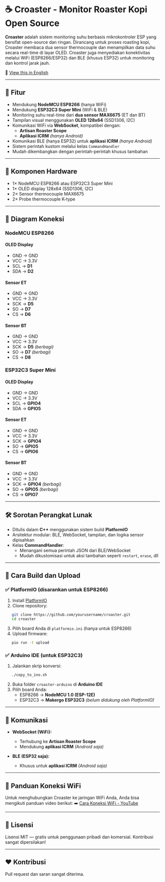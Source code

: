 # ☕ Croaster - Monitor Roaster Kopi Open Source

**Croaster** adalah sistem monitoring suhu berbasis mikrokontroler ESP yang bersifat open-source dan ringan. Dirancang untuk proses roasting kopi, Croaster membaca dua sensor thermocouple dan menampilkan data suhu secara real-time di layar OLED. Croaster juga menyediakan konektivitas melalui WiFi (ESP8266/ESP32) dan BLE (khusus ESP32) untuk monitoring dan kontrol jarak jauh.

📄 [View this in English](README.md)

---

## 🚀 Fitur

* Mendukung **NodeMCU ESP8266** (hanya WiFi)
* Mendukung **ESP32C3 Super Mini** (WiFi & BLE)
* Monitoring suhu real-time dari **dua sensor MAX6675** (ET dan BT)
* Tampilan visual menggunakan **OLED 128x64** (SSD1306, I2C)
* Komunikasi WiFi via **WebSocket**, kompatibel dengan:
  + **Artisan Roaster Scope**
  + **Aplikasi ICRM** *(hanya Android)*
* Komunikasi BLE (hanya ESP32) untuk **aplikasi ICRM** *(hanya Android)*
* Sistem perintah kustom melalui kelas `CommandHandler`
* Mudah dikembangkan dengan perintah-perintah khusus tambahan

---

## 🧩 Komponen Hardware

* 1× NodeMCU ESP8266 atau ESP32C3 Super Mini
* 1× OLED display 128x64 (SSD1306, I2C)
* 2× Sensor thermocouple MAX6675
* 2× Probe thermocouple K-type

---

## 🔌 Diagram Koneksi

### NodeMCU ESP8266

#### OLED Display

* GND → GND
* VCC → 3.3V
* SCL → **D1**
* SDA → **D2**

#### Sensor ET

* GND → GND
* VCC → 3.3V
* SCK → **D5**
* SO  → **D7**
* CS  → **D6**

#### Sensor BT

* GND → GND
* VCC → 3.3V
* SCK → **D5** *(berbagi)*
* SO  → **D7** *(berbagi)*
* CS  → **D8**

### ESP32C3 Super Mini

#### OLED Display

* GND → GND
* VCC → 3.3V
* SCL → **GPIO4**
* SDA → **GPIO5**

#### Sensor ET

* GND → GND
* VCC → 3.3V
* SCK → **GPIO4**
* SO  → **GPIO5**
* CS  → **GPIO6**

#### Sensor BT

* GND → GND
* VCC → 3.3V
* SCK → **GPIO4** *(berbagi)*
* SO  → **GPIO5** *(berbagi)*
* CS  → **GPIO7**

---

## 🛠 Sorotan Perangkat Lunak

* Ditulis dalam **C++** menggunakan sistem build **PlatformIO**
* Arsitektur modular: BLE, WebSocket, tampilan, dan logika sensor dipisahkan
* Kelas **CommandHandler**:
  + Menangani semua perintah JSON dari BLE/WebSocket
  + Mudah dikustomisasi untuk aksi tambahan seperti `restart`,   `erase`, dll

---

## 🔧 Cara Build dan Upload

### ✅ PlatformIO (disarankan untuk ESP8266)

1. Install [PlatformIO](https://platformio.org/)
2. Clone repository:
   

```bash
   git clone https://github.com/yourusername/croaster.git
   cd croaster
   ```

3. Pilih board Anda di `platformio.ini` (hanya untuk ESP8266)
4. Upload firmware:
   

```bash
   pio run -t upload
   ```

### ✅ Arduino IDE (untuk ESP32C3)

1. Jalankan skrip konversi:
   

```bash
   ./copy_to_ino.sh
   ```

2. Buka folder `croaster-arduino` di **Arduino IDE**
3. Pilih board Anda:
   - ESP8266 → **NodeMCU 1.0 (ESP-12E)**
   - ESP32C3 → **Makergo ESP32C3** *(belum didukung oleh PlatformIO)*

---

## 📡 Komunikasi

* **WebSocket (WiFi):**

  + Terhubung ke **Artisan Roaster Scope**
  + Mendukung **aplikasi ICRM** *(Android saja)*

* **BLE (ESP32 saja):**

  + Khusus untuk **aplikasi ICRM** *(Android saja)*

---

## 🔗 Panduan Koneksi WiFi

Untuk menghubungkan Croaster ke jaringan WiFi Anda, Anda bisa mengikuti panduan video berikut: ➡️ [Cara Koneksi WiFi - YouTube](https://www.youtube.com/watch?v=esNiudoCEcU\&t=434s)

---

## 📘 Lisensi

Lisensi MIT — gratis untuk penggunaan pribadi dan komersial. Kontribusi sangat dipersilakan!

---

## ❤️ Kontribusi

Pull request dan saran sangat diterima.
